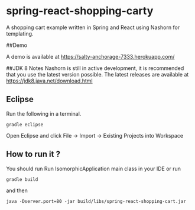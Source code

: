 # spring-react-shopping-carty
A shopping cart example written in Spring and React using Nashorn for templating.

##Demo

A demo is available at https://salty-anchorage-7333.herokuapp.com/

##JDK 8 Notes
Nashorn is still in active development, it is recommended that you use the latest version possible.
The latest releases are available at https://jdk8.java.net/download.html

## Eclipse
Run the following in a terminal.

```
gradle eclipse
```

Open Eclipse and click
File -> Import -> Existing Projects into Workspace

## How to run it ?

You should run Run IsomorphicApplication main class in your IDE or run 
```
gradle build
```

and then 
```
java -Dserver.port=80 -jar build/libs/spring-react-shopping-cart.jar
```